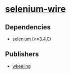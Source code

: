 # [selenium-wire](https://pypi.org/project/selenium-wire)

## Dependencies
- [selenium (>=3.4.0)](packages/s/selenium.md)



## Publishers
- [wkeeling](https://pypi.org/user/wkeeling)

